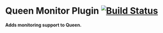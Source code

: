 # Queen Monitor Plugin [![Build Status](https://secure.travis-ci.org/ozanturgut/queen-monitor-plugin.png?branch=master)](http://travis-ci.org/ozanturgut/queen-monitor-plugin)

**Adds monitoring support to Queen.**
